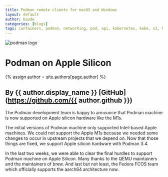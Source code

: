 ```yaml
---
title: Podman remote clients for macOS and Windows 
layout: default
author: baude
categories: [blogs]
tags: containers, podman, networking, pod, api, kubernetes, kube, v2, hpc, windows, mac
---
```

![podman logo](https://podman.io/images/podman.svg)

# Podman on Apple Silicon
{% assign author = site.authors[page.author] %}
## By {{ author.display_name }} [GitHub](https://github.com/{{ author.github }})

The Podman development team is happy to announce that Podman machine is now supported
on Apple silicon hardware like the M1s.

<!--readmore-->
The initial versions of Podman machine only supported Intel-based Apple machines.  We could not support
the Apple M1s because we needed some changes to occur in upstream projects that we depend on.  Now that those
things are fixed, we support Apple silicon hardware with Podman 3.4.

In the last two weeks, we were able to clear the final hurdles to support Podman machine on Apple Silicon.  Many
thanks to the QEMU maintainers and the maintainers of brew.  And last but not least, the Fedora FCOS team
which officially supports the aarch64 architecture now.
